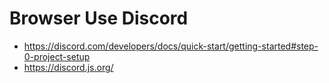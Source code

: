 # Browser Use Discord

- https://discord.com/developers/docs/quick-start/getting-started#step-0-project-setup
- https://discord.js.org/
